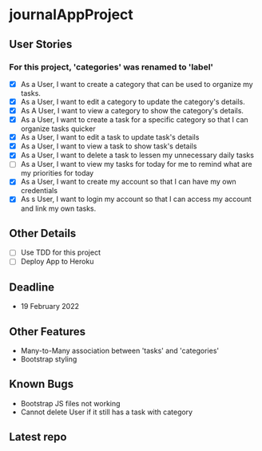 # journalAppProject

## User Stories
### For this project, 'categories' was renamed to 'label'
- [X] As a User, I want to create a category that can be used to organize my tasks.
- [X] As a User, I want to edit a category to update the category's details.
- [X] As A User, I want to view a category to show the category's details.
- [X] As a User, I want to create a task for a specific category so that I can organize tasks quicker
- [X] As a User, I want to edit a task to update task's details
- [X] As a User, I want to view a task to show task's details
- [X] As a User, I want to delete a task to lessen my unnecessary daily tasks
- [ ] As a User, I want to view my tasks for today for me to remind what are my priorities for today
- [X] As a User, I want to create my account so that I can have my own credentials
- [X] As s User, I want to login my account so that I can access my account and link my own tasks.

## Other Details
- [ ] Use TDD for this project
- [ ] Deploy App to Heroku

## Deadline
- 19 February 2022

## Other Features
- Many-to-Many association between 'tasks' and 'categories'
- Bootstrap styling

## Known Bugs
- Bootstrap JS files not working
- Cannot delete User if it still has a task with category

## Latest repo